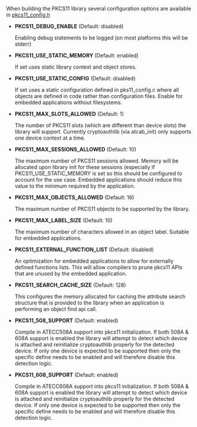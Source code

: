 When building the PKCS11 library several configuration options are available in [pkcs11_config.h](https://github.com/MicrochipTech/cryptoauthlib/blob/pkcs11/lib/pkcs11/pkcs11_config.h)

- **PKCS11_DEBUG_ENABLE** (Default: disabled)

   Enabling debug statements to be logged (on most platforms this will be stderr)

- **PKCS11_USE_STATIC_MEMORY** (Default: enabled)

   If set uses static library context and object stores.

- **PKCS11_USE_STATIC_CONFIG** (Default: disabled)

   If set uses a static configuration defined in pks11_config.c where all objects are defined in code rather than
configuration files. Enable for embedded applications without filesystems.

- **PKCS11_MAX_SLOTS_ALLOWED** (Default: 1)

   The number of PKCS11 slots (which are different than device slots) the library will support. Currently cryptoauthlib
(via atcab_init) only supports one device context at a time.

- **PKCS11_MAX_SESSIONS_ALLOWED** (Default: 10)

   The maximum number of PKCS11 sessions allowed. Memory will be allocated upon library init for these sessions (especially if PKCS11_USE_STATIC_MEMORY is set so this should be configured to account for the use case. Embedded applications should reduce this value to the minimum required by the application.

- **PKCS11_MAX_OBJECTS_ALLOWED** (Default: 16)

   The maximum number of PKCS11 objects to be supported by the library.

- **PKCS11_MAX_LABEL_SIZE** (Default: 10)

   The maximum number of characters allowed in an object label. Suitable for embedded applications.

- **PKCS11_EXTERNAL_FUNCTION_LIST** (Default: disabled)

   An optimization for embedded applications to allow for externally defined functions lists. This will allow compilers to prune pkcs11 APIs that are unused by the embedded application. 

- **PKCS11_SEARCH_CACHE_SIZE** (Default: 128)

   This configures the memory allocated for caching the attribute search structure that is provided to the library when an application is performing an object find api call.

- **PKCS11_508_SUPPORT** (Default: enabled)

   Compile in ATECC508A support into pkcs11 initialization. If both 508A & 608A support is enabled the library will attempt to detect which device is attached and reinitialize cryptoauthlib properly for the detected device. If only one device is expected to be supported then only the specific define needs to be enabled and will therefore disable this detection logic.

- **PKCS11_608_SUPPORT** (Default: enabled)

   Compile in ATECC608A support into pkcs11 initialization. If both 508A & 608A support is enabled the library will attempt to detect which device is attached and reinitialize cryptoauthlib properly for the detected device. If only one device is expected to be supported then only the specific define needs to be enabled and will therefore disable this detection logic.
